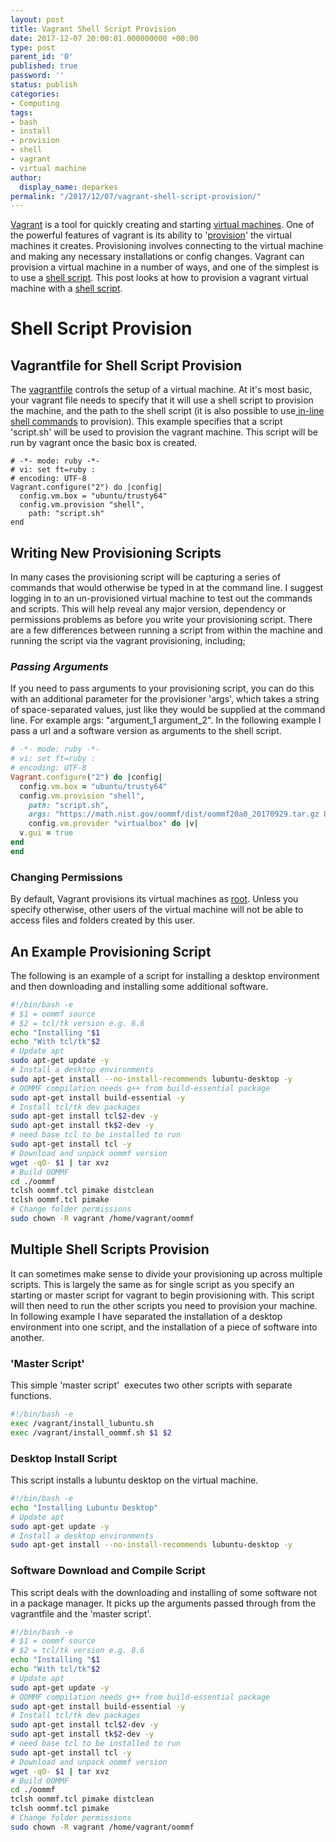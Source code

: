 ```yaml
---
layout: post
title: Vagrant Shell Script Provision
date: 2017-12-07 20:00:01.000000000 +00:00
type: post
parent_id: '0'
published: true
password: ''
status: publish
categories:
- Computing
tags:
- bash
- install
- provision
- shell
- vagrant
- virtual machine
author:
  display_name: deparkes
permalink: "/2017/12/07/vagrant-shell-script-provision/"
---
```

<a href="https://www.vagrantup.com/">Vagrant</a> is a tool for quickly creating and starting <a href="https://en.wikipedia.org/wiki/Virtual_machine">virtual machines</a>. One of the powerful features of vagrant is its ability to '<a href="https://stackoverflow.com/questions/29687222/what-does-it-mean-to-provision-a-virtual-machine">provision</a>' the virtual machines it creates. Provisioning involves connecting to the virtual machine and making any necessary installations or config changes. Vagrant can provision a virtual machine in a number of ways, and one of the simplest is to use a <a href="https://en.wikipedia.org/wiki/Shell_script">shell script</a>. This post looks at how to provision a vagrant virtual machine with a <a href="https://www.vagrantup.com/docs/provisioning/shell.html">shell script</a>.
<h1>Shell Script Provision</h1>
<h2>Vagrantfile for Shell Script Provision</h2>
The <a href="https://www.vagrantup.com/docs/vagrantfile/">vagrantfile</a> controls the setup of a virtual machine. At it's most basic, your vagrant file needs to specify that it will use a shell script to provision the machine, and the path to the shell script (it is also possible to use<a href="{{site.baseurl}}/2017/10/27/provision-desktop-environment-vagrant/"> in-line shell commands</a> to provision).
This example specifies that a script 'script.sh' will be used to provision the vagrant machine. This script will be run by vagrant once the basic box is created.

```
# -*- mode: ruby -*-
# vi: set ft=ruby :
# encoding: UTF-8
Vagrant.configure("2") do |config|
  config.vm.box = "ubuntu/trusty64"
  config.vm.provision "shell",
    path: "script.sh"
end
```

<h2>Writing New Provisioning Scripts</h2>
In many cases the provisioning script will be capturing a series of commands that would otherwise be typed in at the command line.
I suggest logging in to an un-provisioned virtual machine to test out the commands and scripts. This will help reveal any major version, dependency or permissions problems as before you write your provisioning script.
There are a few differences between running a script from within the machine and running the script via the vagrant provisioning, including;
<h3><em>Passing Arguments</em></h3>
If you need to pass arguments to your provisioning script, you can do this with an additional parameter for the provisioner 'args', which takes a string of space-separated values, just like they would be supplied at the command line. For example args: "argument_1 argument_2".
In the following example I pass a url and a software version as arguments to the shell script.

```ruby
# -*- mode: ruby -*-
# vi: set ft=ruby :
# encoding: UTF-8
Vagrant.configure("2") do |config|
  config.vm.box = "ubuntu/trusty64"
  config.vm.provision "shell",
    path: "script.sh",
    args: "https://math.nist.gov/oommf/dist/oommf20a0_20170929.tar.gz 8.6"
    config.vm.provider "virtualbox" do |v|
  v.gui = true
end
end
```

<h3>Changing Permissions</h3>
By default, Vagrant provisions its virtual machines as <a href="https://stackoverflow.com/questions/22547575/execute-commands-as-user-after-vagrant-provisioning">root</a>. Unless you specify otherwise, other users of the virtual machine will not be able to access files and folders created by this user.
<h2>An Example Provisioning Script</h2>
The following is an example of a script for installing a desktop environment and then downloading and installing some additional software.

```bash
#!/bin/bash -e
# $1 = oommf source
# $2 = tcl/tk version e.g. 8.6
echo "Installing "$1
echo "With tcl/tk"$2
# Update apt
sudo apt-get update -y
# Install a desktop environments
sudo apt-get install --no-install-recommends lubuntu-desktop -y
# OOMMF compilation needs g++ from build-essential package
sudo apt-get install build-essential -y
# Install tcl/tk dev packages
sudo apt-get install tcl$2-dev -y
sudo apt-get install tk$2-dev -y
# need base tcl to be installed to run
sudo apt-get install tcl -y
# Download and unpack oommf version
wget -qO- $1 | tar xvz
# Build OOMMF
cd ./oommf
tclsh oommf.tcl pimake distclean
tclsh oommf.tcl pimake
# Change folder permissions
sudo chown -R vagrant /home/vagrant/oommf
```


<h2>Multiple Shell Scripts Provision</h2>
It can sometimes make sense to divide your provisioning up across multiple scripts. This is largely the same as for single script as you specify an starting or master script for vagrant to begin provisioning with. This script will then need to run the other scripts you need to provision your machine.
In following example I have separated the installation of a desktop environment into one script, and the installation of a piece of software into another.
<h3>'Master Script'</h3>
This simple 'master script'  executes two other scripts with separate functions.

```bash
#!/bin/bash -e
exec /vagrant/install_lubuntu.sh
exec /vagrant/install_oommf.sh $1 $2
```

<h3>Desktop Install Script</h3>
This script installs a lubuntu desktop on the virtual machine.

```bash
#!/bin/bash -e
echo "Installing Lubuntu Desktop"
# Update apt
sudo apt-get update -y
# Install a desktop environments
sudo apt-get install --no-install-recommends lubuntu-desktop -y
```

<h3>Software Download and Compile Script</h3>
This script deals with the downloading and installing of some software not in a package manager. It picks up the arguments passed through from the vagrantfile and the 'master script'.

```bash
#!/bin/bash -e
# $1 = oommf source
# $2 = tcl/tk version e.g. 8.6
echo "Installing "$1
echo "With tcl/tk"$2
# Update apt
sudo apt-get update -y
# OOMMF compilation needs g++ from build-essential package
sudo apt-get install build-essential -y
# Install tcl/tk dev packages
sudo apt-get install tcl$2-dev -y
sudo apt-get install tk$2-dev -y
# need base tcl to be installed to run
sudo apt-get install tcl -y
# Download and unpack oommf version
wget -qO- $1 | tar xvz
# Build OOMMF
cd ./oommf
tclsh oommf.tcl pimake distclean
tclsh oommf.tcl pimake
# Change folder permissions
sudo chown -R vagrant /home/vagrant/oommf
```

